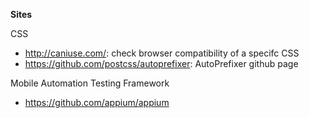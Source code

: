 **Sites**

CSS
- http://caniuse.com/: check browser compatibility of a specifc CSS
- https://github.com/postcss/autoprefixer: AutoPrefixer github page

Mobile Automation Testing Framework
- https://github.com/appium/appium
